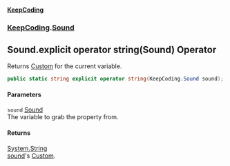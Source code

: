 #### [KeepCoding](index.md 'index')
### [KeepCoding](KeepCoding.md 'KeepCoding').[Sound](Sound.md 'KeepCoding.Sound')
## Sound.explicit operator string(Sound) Operator
Returns [Custom](Sound.Custom.md 'KeepCoding.Sound.Custom') for the current variable.  
```csharp
public static string explicit operator string(KeepCoding.Sound sound);
```
#### Parameters
<a name='KeepCoding.Sound.op_Explicitstring(KeepCoding.Sound).sound'></a>
`sound` [Sound](Sound.md 'KeepCoding.Sound')  
The variable to grab the property from.
  
#### Returns
[System.String](https://docs.microsoft.com/en-us/dotnet/api/System.String 'System.String')  
[sound](Sound.op_Explicit.iRGhnmJkgxDgJ9AH9Ez1Iw.md#KeepCoding.Sound.op_Explicitstring(KeepCoding.Sound).sound 'KeepCoding.Sound.op_Explicit string(KeepCoding.Sound).sound')'s [Custom](Sound.Custom.md 'KeepCoding.Sound.Custom').
